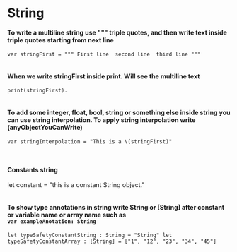 #  String 


**To write a multiline string use """ triple quotes, and then write text inside triple quotes starting from next line** 
<br />
<br />
`var stringFirst = """
First line 
second line 
third line
"""`
<br />
<br />
<br />
**When we write  stringFirst  inside print. Will see the multiline text**
<br />
<br />
`print(stringFirst). `
<br />
<br />
<br />
**To add some integer, float, bool, string or something else inside string you can use  string interpolation. To apply string interpolation write \(anyObjectYouCanWrite)**
<br />
<br />
`var stringInterpolation = "This is a \(stringFirst)"`
<br />
<br />
<br />

**Constants string**
<br />
<br />
let constant = "this is a constant String object."
<br />
<br />
<br />
**To show type annotations in string write String or [String] after constant or variable name or array name such as
<br />`var exampleAnotation: String`**
<br />
<br />
`let typeSafetyConstantString : String = "String"
let typeSafetyConstantArray : [String] = ["1", "12", "23", "34", "45"]`

